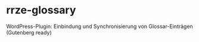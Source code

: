 # rrze-glossary
WordPress-Plugin: Einbindung und Synchronisierung von Glossar-Einträgen (Gutenberg ready)
